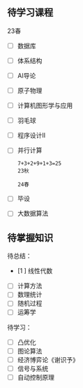 ## 待学习课程
23春
- [ ] 数据库

- [ ] 体系结构

- [ ] AI导论

- [ ] 原子物理

- [ ] 计算机图形学与应用

- [ ] 羽毛球

- [ ] 程序设计II

- [ ] 并行计算

      7+3+2+9+1+3=25
      23秋

      24春

- [ ] 毕设

- [ ] 大数据算法
## 待掌握知识
待总结：
- [1 ] 线性代数
- [ ] 计算方法
- [ ] 数理统计
- [ ] 随机过程
- [ ] 运筹学

待学习：
- [ ] 凸优化
- [ ] 图论算法
- [ ] 经济博弈论《谢识予》
- [ ] 信号与系统
- [ ] 自动控制原理